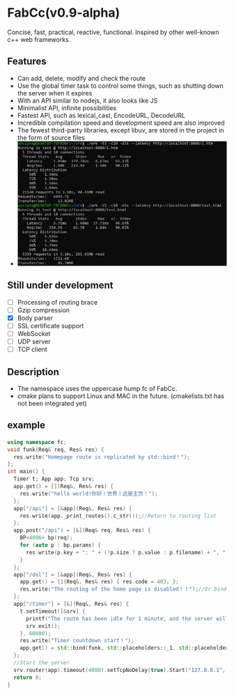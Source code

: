 # FabCc(v0.9-alpha)
Concise, fast, practical, reactive, functional. Inspired by other well-known c++ web frameworks.

## Features
- Can add, delete, modify and check the route
- Use the global timer task to control some things, such as shutting down the server when it expires
- With an API similar to nodejs, it also looks like JS
- Minimalist API, infinite possibilities
- Fastest API, such as lexical_cast, EncodeURL, DecodeURL
- Incredible compilation speed and development speed are also improved
- The fewest third-party libraries, except libuv, are stored in the project in the form of source files
- ![test](./test.jpg)

## Still under development
- [ ] Processing of routing brace
- [ ] Gzip compression
- [x] Body parser
- [ ] SSL certificate support
- [ ] WebSocket
- [ ] UDP server
- [ ] TCP client

## Description
- The namespace uses the uppercase hump fc of FabCc.
- cmake plans to support Linux and MAC in the future. (cmakelists.txt has not been integrated yet)

## example
```c++
using namespace fc;
void funk(Req& req, Res& res) {
  res.write("Homepage route is replicated by std::bind！");
};
int main() {
  Timer t; App app; Tcp srv;
  app.get() = [](Req&, Res& res) {
	res.write("hello world!你好！世界！这是主页！");
  };
  app["/api"] = [&app](Req&, Res& res) {
	res.write(app._print_routes().c_str());//Return to routing list
  };
  app.post("/api") = [&](Req& req, Res& res) {
	BP<4096> bp(req);
	for (auto p : bp.params) {
	  res.write(p.key + ": " + (!p.size ? p.value : p.filename) + ", ");
	}
  };
  app["/del"] = [&app](Req&, Res& res) {
	app.get() = [](Req&, Res& res) { res.code = 403; };
	res.write("The routing of the home page is disabled！！");//Or bind the void method in the following std::bind way
  };
  app["/timer"] = [&](Req&, Res& res) {
	t.setTimeout([&srv] {
	  printf("The route has been idle for 1 minute, and the server will shut down automatically！！");
	  srv.exit();
	}, 60000);
	res.write("Timer countdown start！");
	app.get() = std::bind(funk, std::placeholders::_1, std::placeholders::_2);
  };
  //Start the server
  srv.router(app).timeout(4000).setTcpNoDelay(true).Start("127.0.0.1", 8080);
  return 0;
}
```
